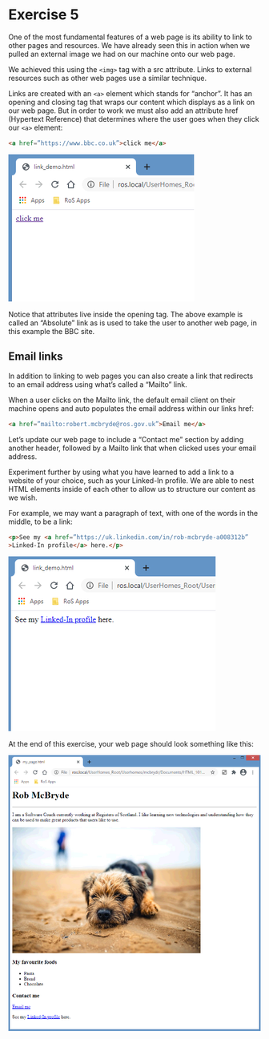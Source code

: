 # Exercise 5

One of the most fundamental features of a web page is its ability to link to other pages and resources. We have already seen this in action when we pulled an external image we had on our machine onto our web page.

We achieved this using the `<img>` tag with a src attribute. Links to external resources such as other web pages use a similar technique. 

Links are created with an `<a>` element which stands for “anchor”. It has an opening and closing tag that wraps our content which displays as a link on our web page. But in order to work we must also add an attribute href (Hypertext Reference) that determines where the user goes when they click our `<a>` element:

```html
<a href=”https://www.bbc.co.uk”>click me</a>
```
 ![Exercise 5 link example](Exercise_5_link_example.png)


Notice that attributes live inside the opening tag. The above example is called an “Absolute” link as is used to take the user to another web page, in this example the BBC site. 

## Email links

In addition to linking to web pages you can also create a link that redirects to an email address using what’s called a “Mailto” link. 

When a user clicks on the Mailto link, the default email client on their machine opens and auto populates the email address within our links href:
```html
<a href=”mailto:robert.mcbryde@ros.gov.uk”>Email me</a>
```

Let’s update our web page to include a “Contact me” section by adding another header, followed by a Mailto link that when clicked uses your email address. 

Experiment further by using what you have learned to add a link to a website of your choice, such as your Linked-In profile. We are able to nest HTML elements inside of each other to allow us to structure our content as we wish. 

For example, we may want a paragraph of text, with one of the words in the middle, to be a link:
```html
<p>See my <a href=”https://uk.linkedin.com/in/rob-mcbryde-a008312b”
>Linked-In profile</a> here.</p>
```

 ![Exercise 5 nested link example](Exercise_5_nested_link_example.png)

At the end of this exercise, your web page should look something like this:
 
 ![Exercise 5 final example](Exercise_5_final_image.png)